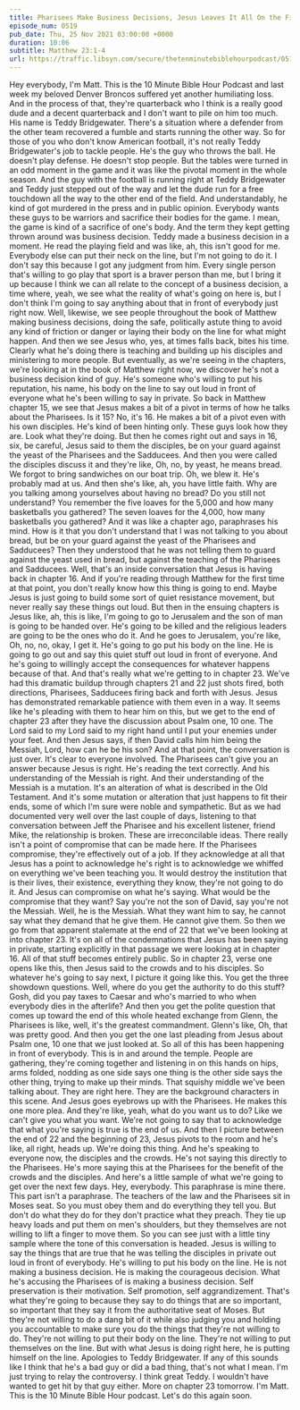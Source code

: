 ```yaml
---
title: Pharisees Make Business Decisions, Jesus Leaves It All On the Field
episode_num: 0519
pub_date: Thu, 25 Nov 2021 03:00:00 +0000
duration: 10:06
subtitle: Matthew 23:1-4
url: https://traffic.libsyn.com/secure/thetenminutebiblehourpodcast/0519_-_Pharisees_Make_Business_Decisions_Jesus_Leaves_It_All_On_the_Field.mp3
---
```


 Hey everybody, I'm Matt. This is the 10 Minute Bible Hour Podcast and last week my beloved Denver Broncos suffered yet another humiliating loss. And in the process of that, they're quarterback who I think is a really good dude and a decent quarterback and I don't want to pile on him too much. His name is Teddy Bridgewater. There's a situation where a defender from the other team recovered a fumble and starts running the other way. So for those of you who don't know American football, it's not really Teddy Bridgewater's job to tackle people. He's the guy who throws the ball. He doesn't play defense. He doesn't stop people. But the tables were turned in an odd moment in the game and it was like the pivotal moment in the whole season. And the guy with the football is running right at Teddy Bridgewater and Teddy just stepped out of the way and let the dude run for a free touchdown all the way to the other end of the field. And understandably, he kind of got murdered in the press and in public opinion. Everybody wants these guys to be warriors and sacrifice their bodies for the game. I mean, the game is kind of a sacrifice of one's body. And the term they kept getting thrown around was business decision. Teddy made a business decision in a moment. He read the playing field and was like, ah, this isn't good for me. Everybody else can put their neck on the line, but I'm not going to do it. I don't say this because I got any judgment from him. Every single person that's willing to go play that sport is a braver person than me, but I bring it up because I think we can all relate to the concept of a business decision, a time where, yeah, we see what the reality of what's going on here is, but I don't think I'm going to say anything about that in front of everybody just right now. Well, likewise, we see people throughout the book of Matthew making business decisions, doing the safe, politically astute thing to avoid any kind of friction or danger or laying their body on the line for what might happen. And then we see Jesus who, yes, at times falls back, bites his time. Clearly what he's doing there is teaching and building up his disciples and ministering to more people. But eventually, as we're seeing in the chapters, we're looking at in the book of Matthew right now, we discover he's not a business decision kind of guy. He's someone who's willing to put his reputation, his name, his body on the line to say out loud in front of everyone what he's been willing to say in private. So back in Matthew chapter 15, we see that Jesus makes a bit of a pivot in terms of how he talks about the Pharisees. Is it 15? No, it's 16. He makes a bit of a pivot even with his own disciples. He's kind of been hinting only. These guys look how they are. Look what they're doing. But then he comes right out and says in 16, six, be careful, Jesus said to them the disciples, be on your guard against the yeast of the Pharisees and the Sadducees. And then you were called the disciples discuss it and they're like, Oh, no, by yeast, he means bread. We forgot to bring sandwiches on our boat trip. Oh, we blew it. He's probably mad at us. And then she's like, ah, you have little faith. Why are you talking among yourselves about having no bread? Do you still not understand? You remember the five loaves for the 5,000 and how many basketballs you gathered? The seven loaves for the 4,000, how many basketballs you gathered? And it was like a chapter ago, paraphrases his mind. How is it that you don't understand that I was not talking to you about bread, but be on your guard against the yeast of the Pharisees and Sadducees? Then they understood that he was not telling them to guard against the yeast used in bread, but against the teaching of the Pharisees and Sadducees. Well, that's an inside conversation that Jesus is having back in chapter 16. And if you're reading through Matthew for the first time at that point, you don't really know how this thing is going to end. Maybe Jesus is just going to build some sort of quiet resistance movement, but never really say these things out loud. But then in the ensuing chapters is Jesus like, ah, this is like, I'm going to go to Jerusalem and the son of man is going to be handed over. He's going to be killed and the religious leaders are going to be the ones who do it. And he goes to Jerusalem, you're like, Oh, no, no, okay, I get it. He's going to go put his body on the line. He is going to go out and say this quiet stuff out loud in front of everyone. And he's going to willingly accept the consequences for whatever happens because of that. And that's really what we're getting to in chapter 23. We've had this dramatic buildup through chapters 21 and 22 just shots fired, both directions, Pharisees, Sadducees firing back and forth with Jesus. Jesus has demonstrated remarkable patience with them even in a way. It seems like he's pleading with them to hear him on this, but we get to the end of chapter 23 after they have the discussion about Psalm one, 10 one. The Lord said to my Lord said to my right hand until I put your enemies under your feet. And then Jesus says, if then David calls him him being the Messiah, Lord, how can he be his son? And at that point, the conversation is just over. It's clear to everyone involved. The Pharisees can't give you an answer because Jesus is right. He's reading the text correctly. And his understanding of the Messiah is right. And their understanding of the Messiah is a mutation. It's an alteration of what is described in the Old Testament. And it's some mutation or alteration that just happens to fit their ends, some of which I'm sure were noble and sympathetic. But as we had documented very well over the last couple of days, listening to that conversation between Jeff the Pharisee and his excellent listener, friend Mike, the relationship is broken. These are irreconcilable ideas. There really isn't a point of compromise that can be made here. If the Pharisees compromise, they're effectively out of a job. If they acknowledge at all that Jesus has a point to acknowledge he's right is to acknowledge we whiffed on everything we've been teaching you. It would destroy the institution that is their lives, their existence, everything they know, they're not going to do it. And Jesus can compromise on what he's saying. What would be the compromise that they want? Say you're not the son of David, say you're not the Messiah. Well, he is the Messiah. What they want him to say, he cannot say what they demand that he give them. He cannot give them. So then we go from that apparent stalemate at the end of 22 that we've been looking at into chapter 23. It's on all of the condemnations that Jesus has been saying in private, starting explicitly in that passage we were looking at in chapter 16. All of that stuff becomes entirely public. So in chapter 23, verse one opens like this, then Jesus said to the crowds and to his disciples. So whatever he's going to say next, I picture it going like this. You get the three showdown questions. Well, where do you get the authority to do this stuff? Gosh, did you pay taxes to Caesar and who's married to who when everybody dies in the afterlife? And then you get the polite question that comes up toward the end of this whole heated exchange from Glenn, the Pharisees is like, well, it's the greatest commandment. Glenn's like, Oh, that was pretty good. And then you get the one last pleading from Jesus about Psalm one, 10 one that we just looked at. So all of this has been happening in front of everybody. This is in and around the temple. People are gathering, they're coming together and listening in on this hands on hips, arms folded, nodding as one side says one thing is the other side says the other thing, trying to make up their minds. That squishy middle we've been talking about. They are right here. They are the background characters in this scene. And Jesus goes eyebrows up with the Pharisees. He makes this one more plea. And they're like, yeah, what do you want us to do? Like we can't give you what you want. We're not going to say that to acknowledge that what you're saying is true is the end of us. And then I picture between the end of 22 and the beginning of 23, Jesus pivots to the room and he's like, all right, heads up. We're doing this thing. And he's speaking to everyone now, the disciples and the crowds. He's not saying this directly to the Pharisees. He's more saying this at the Pharisees for the benefit of the crowds and the disciples. And here's a little sample of what we're going to get over the next few days. Hey, everybody. This paraphrase is mine there. This part isn't a paraphrase. The teachers of the law and the Pharisees sit in Moses seat. So you must obey them and do everything they tell you. But don't do what they do for they don't practice what they preach. They tie up heavy loads and put them on men's shoulders, but they themselves are not willing to lift a finger to move them. So you can see just with a little tiny sample where the tone of this conversation is headed. Jesus is willing to say the things that are true that he was telling the disciples in private out loud in front of everybody. He's willing to put his body on the line. He is not making a business decision. He is making the courageous decision. What he's accusing the Pharisees of is making a business decision. Self preservation is their motivation. Self promotion, self aggrandizement. That's what they're going to because they say to do things that are so important, so important that they say it from the authoritative seat of Moses. But they're not willing to do a dang bit of it while also judging you and holding you accountable to make sure you do the things that they're not willing to do. They're not willing to put their body on the line. They're not willing to put themselves on the line. But with what Jesus is doing right here, he is putting himself on the line. Apologies to Teddy Bridgewater. If any of this sounds like I think that he's a bad guy or did a bad thing, that's not what I mean. I'm just trying to relay the controversy. I think great Teddy. I wouldn't have wanted to get hit by that guy either. More on chapter 23 tomorrow. I'm Matt. This is the 10 Minute Bible Hour podcast. Let's do this again soon.
